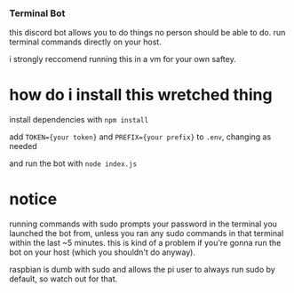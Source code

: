 ### Terminal Bot

this discord bot allows you to do things no person should be able to do. run terminal commands directly on your host.

i strongly reccomend running this in a vm for your own saftey.

# how do i install this wretched thing

install dependencies with `npm install`

add `TOKEN={your token}` and `PREFIX={your prefix}` to `.env`, changing as needed

and run the bot with `node index.js`

# notice
running commands with sudo prompts your password in the terminal you launched the bot from, unless you ran any sudo commands in that terminal within the last ~5 minutes.
this is kind of a problem if you're gonna run the bot on your host (which you shouldn't do anyway). 

raspbian is dumb with sudo and allows the pi user to always run sudo by default, so watch out for that.

